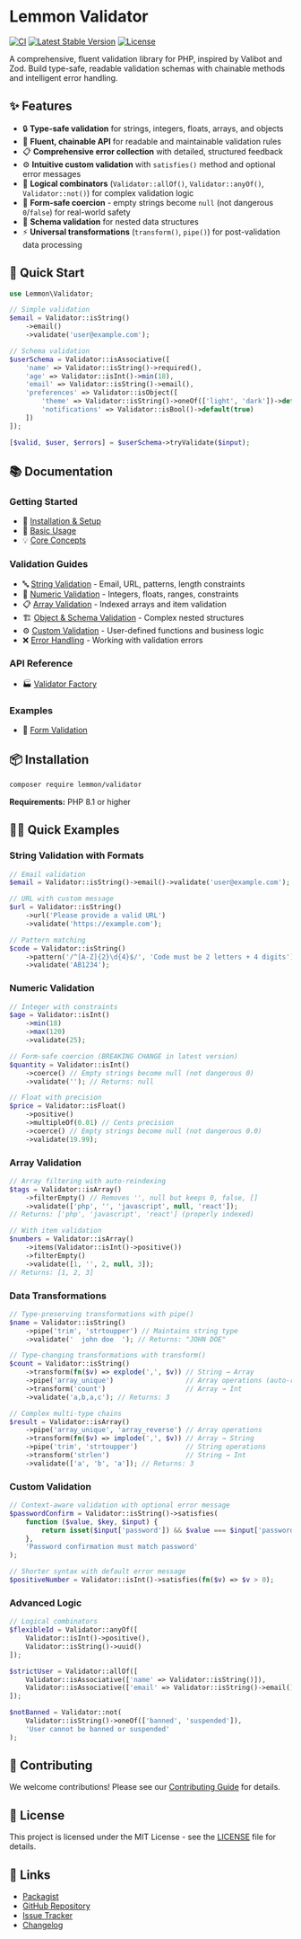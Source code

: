 # Lemmon Validator

[![CI](https://github.com/lemmon/validator-php/actions/workflows/ci.yml/badge.svg)](https://github.com/lemmon/validator-php/actions/workflows/ci.yml)
[![Latest Stable Version](https://img.shields.io/packagist/v/lemmon/validator.svg)](https://packagist.org/packages/lemmon/validator)
[![License](https://img.shields.io/badge/license-MIT-blue.svg)](LICENSE)

A comprehensive, fluent validation library for PHP, inspired by Valibot and Zod. Build type-safe, readable validation schemas with chainable methods and intelligent error handling.

## ✨ Features

- 🔒 **Type-safe validation** for strings, integers, floats, arrays, and objects
- 🔗 **Fluent, chainable API** for readable and maintainable validation rules
- 📋 **Comprehensive error collection** with detailed, structured feedback
- ⚙️ **Intuitive custom validation** with `satisfies()` method and optional error messages
- 🧩 **Logical combinators** (`Validator::allOf()`, `Validator::anyOf()`, `Validator::not()`) for complex validation logic
- 🔄 **Form-safe coercion** - empty strings become `null` (not dangerous `0`/`false`) for real-world safety
- 🎯 **Schema validation** for nested data structures
- ⚡ **Universal transformations** (`transform()`, `pipe()`) for post-validation data processing

## 🚀 Quick Start

```php
use Lemmon\Validator;

// Simple validation
$email = Validator::isString()
    ->email()
    ->validate('user@example.com');

// Schema validation
$userSchema = Validator::isAssociative([
    'name' => Validator::isString()->required(),
    'age' => Validator::isInt()->min(18),
    'email' => Validator::isString()->email(),
    'preferences' => Validator::isObject([
        'theme' => Validator::isString()->oneOf(['light', 'dark'])->default('light'),
        'notifications' => Validator::isBool()->default(true)
    ])
]);

[$valid, $user, $errors] = $userSchema->tryValidate($input);
```

## 📚 Documentation

### Getting Started
- 📖 [Installation & Setup](docs/getting-started/installation.md)
- 🎯 [Basic Usage](docs/getting-started/basic-usage.md)
- 💡 [Core Concepts](docs/getting-started/core-concepts.md)

### Validation Guides
- 🔤 [String Validation](docs/guides/string-validation.md) - Email, URL, patterns, length constraints
- 🔢 [Numeric Validation](docs/guides/numeric-validation.md) - Integers, floats, ranges, constraints
- 📋 [Array Validation](docs/guides/array-validation.md) - Indexed arrays and item validation
- 🏗️ [Object & Schema Validation](docs/guides/object-validation.md) - Complex nested structures
- ⚙️ [Custom Validation](docs/guides/custom-validation.md) - User-defined functions and business logic
- ❌ [Error Handling](docs/guides/error-handling.md) - Working with validation errors

### API Reference
- 🏭 [Validator Factory](docs/api-reference/validator-factory.md)

### Examples
- 📝 [Form Validation](docs/examples/form-validation.md)

## 📦 Installation

```bash
composer require lemmon/validator
```

**Requirements:** PHP 8.1 or higher

## 🏃‍♂️ Quick Examples

### String Validation with Formats
```php
// Email validation
$email = Validator::isString()->email()->validate('user@example.com');

// URL with custom message
$url = Validator::isString()
    ->url('Please provide a valid URL')
    ->validate('https://example.com');

// Pattern matching
$code = Validator::isString()
    ->pattern('/^[A-Z]{2}\d{4}$/', 'Code must be 2 letters + 4 digits')
    ->validate('AB1234');
```

### Numeric Validation
```php
// Integer with constraints
$age = Validator::isInt()
    ->min(18)
    ->max(120)
    ->validate(25);

// Form-safe coercion (BREAKING CHANGE in latest version)
$quantity = Validator::isInt()
    ->coerce() // Empty strings become null (not dangerous 0)
    ->validate(''); // Returns: null

// Float with precision
$price = Validator::isFloat()
    ->positive()
    ->multipleOf(0.01) // Cents precision
    ->coerce() // Empty strings become null (not dangerous 0.0)
    ->validate(19.99);
```

### Array Validation
```php
// Array filtering with auto-reindexing
$tags = Validator::isArray()
    ->filterEmpty() // Removes '', null but keeps 0, false, []
    ->validate(['php', '', 'javascript', null, 'react']);
// Returns: ['php', 'javascript', 'react'] (properly indexed)

// With item validation
$numbers = Validator::isArray()
    ->items(Validator::isInt()->positive())
    ->filterEmpty()
    ->validate([1, '', 2, null, 3]);
// Returns: [1, 2, 3]
```

### Data Transformations
```php
// Type-preserving transformations with pipe()
$name = Validator::isString()
    ->pipe('trim', 'strtoupper') // Maintains string type
    ->validate('  john doe  '); // Returns: "JOHN DOE"

// Type-changing transformations with transform()
$count = Validator::isString()
    ->transform(fn($v) => explode(',', $v)) // String → Array
    ->pipe('array_unique')                  // Array operations (auto-reindexed)
    ->transform('count')                    // Array → Int
    ->validate('a,b,a,c'); // Returns: 3

// Complex multi-type chains
$result = Validator::isArray()
    ->pipe('array_unique', 'array_reverse') // Array operations
    ->transform(fn($v) => implode(',', $v)) // Array → String
    ->pipe('trim', 'strtoupper')            // String operations
    ->transform('strlen')                   // String → Int
    ->validate(['a', 'b', 'a']); // Returns: 3
```

### Custom Validation
```php
// Context-aware validation with optional error message
$passwordConfirm = Validator::isString()->satisfies(
    function ($value, $key, $input) {
        return isset($input['password']) && $value === $input['password'];
    },
    'Password confirmation must match password'
);

// Shorter syntax with default error message
$positiveNumber = Validator::isInt()->satisfies(fn($v) => $v > 0);
```

### Advanced Logic
```php
// Logical combinators
$flexibleId = Validator::anyOf([
    Validator::isInt()->positive(),
    Validator::isString()->uuid()
]);

$strictUser = Validator::allOf([
    Validator::isAssociative(['name' => Validator::isString()]),
    Validator::isAssociative(['email' => Validator::isString()->email()])
]);

$notBanned = Validator::not(
    Validator::isString()->oneOf(['banned', 'suspended']),
    'User cannot be banned or suspended'
);
```

## 🤝 Contributing

We welcome contributions! Please see our [Contributing Guide](CONTRIBUTING.md) for details.

## 📄 License

This project is licensed under the MIT License - see the [LICENSE](LICENSE) file for details.

## 🔗 Links

- [Packagist](https://packagist.org/packages/lemmon/validator)
- [GitHub Repository](https://github.com/lemmon/validator-php)
- [Issue Tracker](https://github.com/lemmon/validator-php/issues)
- [Changelog](CHANGELOG.md)

